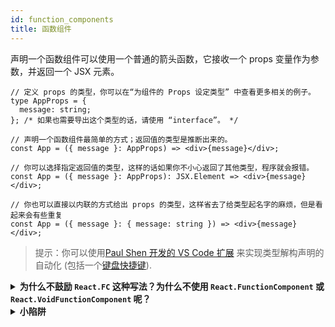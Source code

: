 ```yaml
---
id: function_components
title: 函数组件
---
```


声明一个函数组件可以使用一个普通的箭头函数，它接收一个 props 变量作为参数，并返回一个 JSX 元素。

```tsx
// 定义 props 的类型，你可以在“为组件的 Props 设定类型” 中查看更多相关的例子。
type AppProps = {
  message: string;
}; /* 如果也需要导出这个类型的话，请使用 “interface”。 */

// 声明一个函数组件最简单的方式；返回值的类型是推断出来的。
const App = ({ message }: AppProps) => <div>{message}</div>;

// 你可以选择指定返回值的类型，这样的话如果你不小心返回了其他类型，程序就会报错。
const App = ({ message }: AppProps): JSX.Element => <div>{message}</div>;

// 你也可以直接以内联的方式给出 props 的类型，这样省去了给类型起名字的麻烦，但是看起来会有些重复
const App = ({ message }: { message: string }) => <div>{message}</div>;
```

> 提示：你可以使用[Paul Shen 开发的 VS Code 扩展](https://marketplace.visualstudio.com/items?itemName=paulshen.paul-typescript-toolkit) 来实现类型解构声明的自动化 (包括一个[键盘快捷键](https://twitter.com/_paulshen/status/1392915279466745857?s=20)).

<details>

<summary><b>为什么不鼓励 <code>React.FC</code> 这种写法？为什么不使用 <code>React.FunctionComponent</code> 或 <code>React.VoidFunctionComponent</code> 呢？</b></summary>

你也许在很多 React+TypeScript 代码仓库中见到过如下的代码：

```tsx
const App: React.FunctionComponent<{ message: string }> = ({ message }) => (
  <div>{message}</div>
);
```

然而，如今大家的共识是[不太推荐](https://github.com/facebook/create-react-app/pull/8177)使用 `React.FunctionComponent` (或是它的简写 `React.FC` )。当然这是一个无足轻重的意见，不过如果你认可这种共识，你可以使用[jscodeshift 的 codemod](https://github.com/gndelia/codemod-replace-react-fc-typescript) 来移除代码仓库里所有的 `React.FC` 。

使用 React.FC 与使用 “普通函数” 的一些不同点：

- `React.FunctionComponent` 对于返回值的类型是明确的，而普通函数是自动推导的的（除非额外注明）。

- 对于 `displayName`、`propTypes` 和 `defaultProps` 这些静态属性，它提供了类型检查和自动补全。

- 值得一提的是在同时使用 `defaultProps` 和 `React.FunctionComponent` 时，存在一些已知的问题。点击这里可以查看[问题的详情](https://github.com/typescript-cheatsheets/react/issues/87)。我们也为 `defaultProps` 提供了单独的一个章节，供你查看。

- 在 [React 18 类型更新](https://github.com/DefinitelyTyped/DefinitelyTyped/pull/56210)之前, `React.FunctionComponent` 中对于 `children` 提供了一个隐含的定义（参见下文），这一点广受争议并且也是 [`React.FC` 被从 Create React App TypeScript template 中移除](https://github.com/facebook/create-react-app/pull/8177) 的原因之一。

```tsx
// 在 React 18 类型更新之前
const Title: React.FunctionComponent<{ title: string }> = ({
  children,
  title,
}) => <div title={title}>{children}</div>;
```

<details>
<summary>（已废弃的写法）<b>使用 <code>React.VoidFunctionComponent</code> 或 <code>React.VFC</code> </b></summary>

在 [@types/react 16.9.48](https://github.com/DefinitelyTyped/DefinitelyTyped/pull/46643) 中，增加了 `React.VoidFunctionComponent` 和 `React.VFC` 用来提供输入 `children` 时的补全。
然而，请注意 `React.VFC` 和 `React.VoidFunctionComponent` [在 React 18 中已被废弃](https://github.com/DefinitelyTyped/DefinitelyTyped/pull/59882)，因此这个临时的解决方案在 React 18 或更新版本中已不再需要，也不推荐使用。

请使用普通的函数组件或是 `React.FC` 。

```ts
type Props = { foo: string };

// 现在可以这么写，但是未来可能会报错
const FunctionComponent: React.FunctionComponent<Props> = ({
  foo,
  children,
}: Props) => {
  return (
    <div>
      {foo} {children}
    </div>
  ); // OK
};

// 现在就会报错，未来会彻底废弃
const VoidFunctionComponent: React.VoidFunctionComponent<Props> = ({
  foo,
  children,
}) => {
  return (
    <div>
      {foo}
      {children}
    </div>
  );
};
```

</details>

- _在未来_， props 可能会自动被标记为 `只读` 的，不过如果 props 对象在参数列表中被解构，这就没什么意义了。

在大多数情况下，使用不同的语法并没有很大的区别，但是你可能更喜欢使用 `React.FunctionComponent` ，因为它具有更明确的类型定义。

</details>

<details>
<summary><b>小陷阱</b></summary>

下面的写法是错误的：

**条件渲染**

```tsx
const MyConditionalComponent = ({ shouldRender = false }) =>
  shouldRender ? <div /> : false; // don't do this in JS either
const el = <MyConditionalComponent />; // throws an error
```

原因在于由于编译器的限制，函数组件只能返回 JSX 表达式或 `null`，否则会出现一个难以令人理解的报错，报错内容是其他类型不能分配给 `Element`。

**Array.fill**

```tsx
const MyArrayComponent = () => Array(5).fill(<div />);
const el2 = <MyArrayComponent />; // throws an error
```

不幸的是，仅仅通过注解函数类型是没有用的，如果你真的需要返回 React 支持的其他类型，你需要显式地指明：

```tsx
const MyArrayComponent = () => Array(5).fill(<div />) as any as JSX.Element;
```

[参见 @ferdaber 的评论](https://github.com/typescript-cheatsheets/react/issues/57).

</details>
